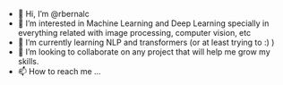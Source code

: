 - 👋 Hi, I’m @rbernalc
- 👀 I’m interested in Machine Learning and Deep Learning specially in everything related with image processing, computer vision, etc
- 🌱 I’m currently learning NLP and transformers (or at least trying to :) )
- 💞️ I’m looking to collaborate on any project that will help me grow my skills.
- 📫 How to reach me ...

<!---
rbernalc/rbernalc is a ✨ special ✨ repository because its `README.md` (this file) appears on your GitHub profile.
You can click the Preview link to take a look at your changes.
--->
